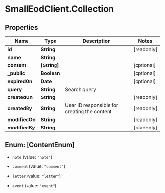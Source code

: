 # SmallEodClient.Collection

## Properties

Name | Type | Description | Notes
------------ | ------------- | ------------- | -------------
**id** | **String** |  | [readonly] 
**name** | **String** |  | 
**content** | **[String]** |  | [optional] 
**_public** | **Boolean** |  | [optional] 
**expiredOn** | **Date** |  | [optional] 
**query** | **String** | Search query | 
**createdOn** | **String** |  | [readonly] 
**createdBy** | **String** | User ID responsible for creating the content | [readonly] 
**modifiedOn** | **String** |  | [readonly] 
**modifiedBy** | **String** |  | [readonly] 



## Enum: [ContentEnum]


* `note` (value: `"note"`)

* `comment` (value: `"comment"`)

* `letter` (value: `"letter"`)

* `event` (value: `"event"`)




